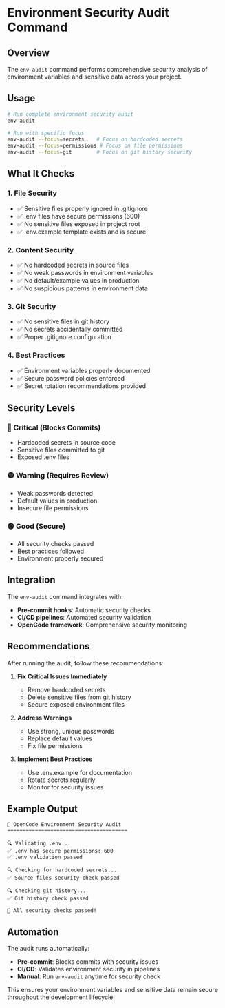 # Environment Security Audit Command

## Overview
The `env-audit` command performs comprehensive security analysis of environment variables and sensitive data across your project.

## Usage
```bash
# Run complete environment security audit
env-audit

# Run with specific focus
env-audit --focus=secrets    # Focus on hardcoded secrets
env-audit --focus=permissions # Focus on file permissions
env-audit --focus=git        # Focus on git history security
```

## What It Checks

### 1. File Security
- ✅ Sensitive files properly ignored in .gitignore
- ✅ .env files have secure permissions (600)
- ✅ No sensitive files exposed in project root
- ✅ .env.example template exists and is secure

### 2. Content Security
- ✅ No hardcoded secrets in source files
- ✅ No weak passwords in environment variables
- ✅ No default/example values in production
- ✅ No suspicious patterns in environment data

### 3. Git Security
- ✅ No sensitive files in git history
- ✅ No secrets accidentally committed
- ✅ Proper .gitignore configuration

### 4. Best Practices
- ✅ Environment variables properly documented
- ✅ Secure password policies enforced
- ✅ Secret rotation recommendations provided

## Security Levels

### 🔴 Critical (Blocks Commits)
- Hardcoded secrets in source code
- Sensitive files committed to git
- Exposed .env files

### 🟡 Warning (Requires Review)
- Weak passwords detected
- Default values in production
- Insecure file permissions

### 🟢 Good (Secure)
- All security checks passed
- Best practices followed
- Environment properly secured

## Integration

The `env-audit` command integrates with:
- **Pre-commit hooks**: Automatic security checks
- **CI/CD pipelines**: Automated security validation
- **OpenCode framework**: Comprehensive security monitoring

## Recommendations

After running the audit, follow these recommendations:

1. **Fix Critical Issues Immediately**
   - Remove hardcoded secrets
   - Delete sensitive files from git history
   - Secure exposed environment files

2. **Address Warnings**
   - Use strong, unique passwords
   - Replace default values
   - Fix file permissions

3. **Implement Best Practices**
   - Use .env.example for documentation
   - Rotate secrets regularly
   - Monitor for security issues

## Example Output

```
🔐 OpenCode Environment Security Audit
=======================================

🔍 Validating .env...
✅ .env has secure permissions: 600
✅ .env validation passed

🔍 Checking for hardcoded secrets...
✅ Source files security check passed

🔍 Checking git history...
✅ Git history check passed

🎉 All security checks passed!
```

## Automation

The audit runs automatically:
- **Pre-commit**: Blocks commits with security issues
- **CI/CD**: Validates environment security in pipelines
- **Manual**: Run `env-audit` anytime for security check

This ensures your environment variables and sensitive data remain secure throughout the development lifecycle.
